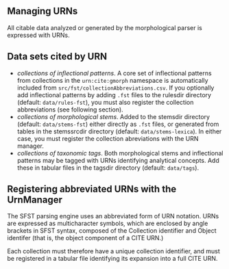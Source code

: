 ## Managing URNs

All citable data analyzed or generated by the morphological parser is expressed with URNs.


## Data sets cited by URN

- *collections of inflectional patterns*.  A core set of inflectional patterns from collections in the `urn:cite:gmorph` namespace is automatically included from `src/fst/collectionAbbreviations.csv`.  If you optionally add inflectional patterns by adding `.fst` files to the rulesdir directory (default: `data/rules-fst`), you must also register the collection abbreviations (see following section).
- *collections of morphological stems*.  Added to the stemsdir directory (default: `data/stems-fst`) either directly as `.fst` files, or generated from tables in the stemssrcdir directory (default: `data/stems-lexica`).  In either case, you must register the collection abreviations with the URN manager.
- *collections of taxonomic tags*.  Both morphological stems and inflectional patterns may be tagged with URNs identifying analytical concepts.  Add these in tabular files in the tagsdir directory (default: `data/tags`).


## Registering abbreviated URNs with the UrnManager

The SFST parsing engine uses an abbreviated form of URN notation.  URNs are expressed as multicharacter symbols, which are enclosed by angle brackets in SFST syntax, composed of the Collection identifier and Object identifer (that is, the object component of a CITE URN.)

Each collection must therefore have a unique collection identifier, and must be registered in a tabular file identifying its expansion into a full CITE URN.
